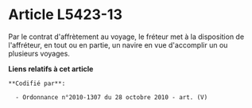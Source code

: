 # Article L5423-13

Par le contrat d'affrètement au voyage, le fréteur met à la disposition de l'affréteur, en tout ou en partie, un navire en
vue d'accomplir un ou plusieurs voyages.

**Liens relatifs à cet article**

	**Codifié par**:

	  - Ordonnance n°2010-1307 du 28 octobre 2010 - art. (V)
